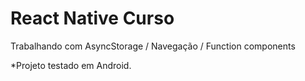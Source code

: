 # React Native Curso
Trabalhando com AsyncStorage / Navegação / Function components

*Projeto testado em Android.
